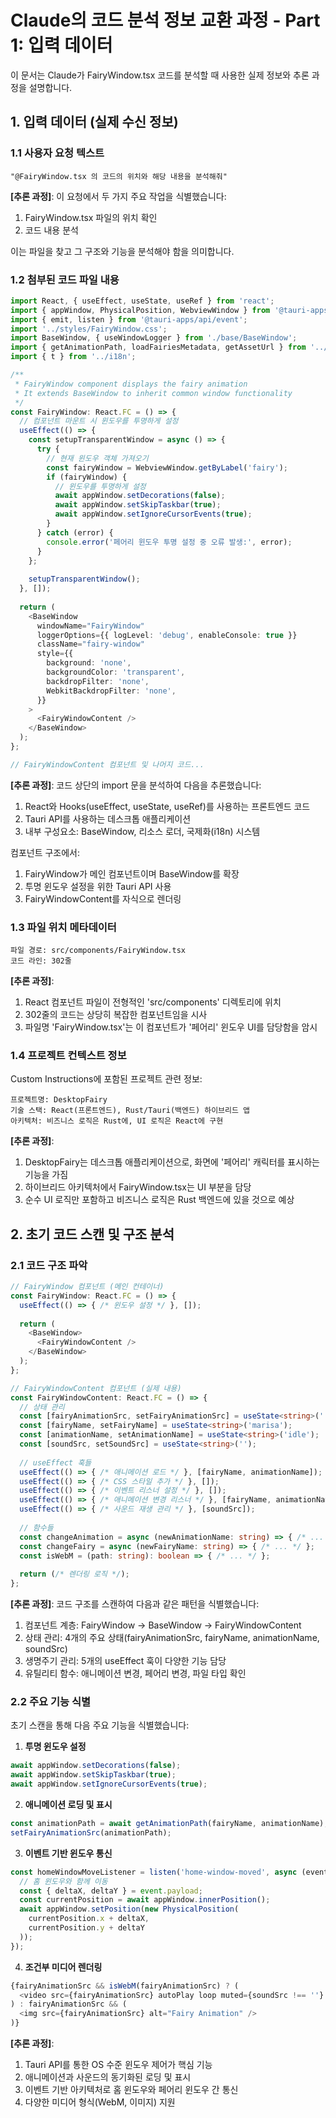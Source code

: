 # Claude의 코드 분석 정보 교환 과정 - Part 1: 입력 데이터

이 문서는 Claude가 FairyWindow.tsx 코드를 분석할 때 사용한 실제 정보와 추론 과정을 설명합니다.

## 1. 입력 데이터 (실제 수신 정보)

### 1.1 사용자 요청 텍스트

```
"@FairyWindow.tsx 의 코드의 위치와 해당 내용을 분석해줘"
```

**[추론 과정]**: 이 요청에서 두 가지 주요 작업을 식별했습니다:
1. FairyWindow.tsx 파일의 위치 확인
2. 코드 내용 분석

이는 파일을 찾고 그 구조와 기능을 분석해야 함을 의미합니다.

### 1.2 첨부된 코드 파일 내용

```typescript
import React, { useEffect, useState, useRef } from 'react';
import { appWindow, PhysicalPosition, WebviewWindow } from '@tauri-apps/api/window';
import { emit, listen } from '@tauri-apps/api/event';
import '../styles/FairyWindow.css';
import BaseWindow, { useWindowLogger } from './base/BaseWindow';
import { getAnimationPath, loadFairiesMetadata, getAssetUrl } from '../utils/resourceLoader';
import { t } from '../i18n';

/**
 * FairyWindow component displays the fairy animation
 * It extends BaseWindow to inherit common window functionality
 */
const FairyWindow: React.FC = () => {
  // 컴포넌트 마운트 시 윈도우를 투명하게 설정
  useEffect(() => {
    const setupTransparentWindow = async () => {
      try {
        // 현재 윈도우 객체 가져오기
        const fairyWindow = WebviewWindow.getByLabel('fairy');
        if (fairyWindow) {
          // 윈도우를 투명하게 설정
          await appWindow.setDecorations(false);
          await appWindow.setSkipTaskbar(true);
          await appWindow.setIgnoreCursorEvents(true);
        }
      } catch (error) {
        console.error('페어리 윈도우 투명 설정 중 오류 발생:', error);
      }
    };
    
    setupTransparentWindow();
  }, []);
  
  return (
    <BaseWindow 
      windowName="FairyWindow" 
      loggerOptions={{ logLevel: 'debug', enableConsole: true }}
      className="fairy-window"
      style={{ 
        background: 'none',
        backgroundColor: 'transparent',
        backdropFilter: 'none',
        WebkitBackdropFilter: 'none',
      }}
    >
      <FairyWindowContent />
    </BaseWindow>
  );
};

// FairyWindowContent 컴포넌트 및 나머지 코드...
```

**[추론 과정]**: 코드 상단의 import 문을 분석하여 다음을 추론했습니다:
1. React와 Hooks(useEffect, useState, useRef)를 사용하는 프론트엔드 코드
2. Tauri API를 사용하는 데스크톱 애플리케이션
3. 내부 구성요소: BaseWindow, 리소스 로더, 국제화(i18n) 시스템

컴포넌트 구조에서:
1. FairyWindow가 메인 컴포넌트이며 BaseWindow를 확장
2. 투명 윈도우 설정을 위한 Tauri API 사용
3. FairyWindowContent를 자식으로 렌더링

### 1.3 파일 위치 메타데이터

```
파일 경로: src/components/FairyWindow.tsx
코드 라인: 302줄
```

**[추론 과정]**: 
1. React 컴포넌트 파일이 전형적인 'src/components' 디렉토리에 위치
2. 302줄의 코드는 상당히 복잡한 컴포넌트임을 시사
3. 파일명 'FairyWindow.tsx'는 이 컴포넌트가 '페어리' 윈도우 UI를 담당함을 암시

### 1.4 프로젝트 컨텍스트 정보

Custom Instructions에 포함된 프로젝트 관련 정보:

```
프로젝트명: DesktopFairy
기술 스택: React(프론트엔드), Rust/Tauri(백엔드) 하이브리드 앱
아키텍처: 비즈니스 로직은 Rust에, UI 로직은 React에 구현
```

**[추론 과정]**: 
1. DesktopFairy는 데스크톱 애플리케이션으로, 화면에 '페어리' 캐릭터를 표시하는 기능을 가짐
2. 하이브리드 아키텍처에서 FairyWindow.tsx는 UI 부분을 담당
3. 순수 UI 로직만 포함하고 비즈니스 로직은 Rust 백엔드에 있을 것으로 예상

## 2. 초기 코드 스캔 및 구조 분석

### 2.1 코드 구조 파악

```typescript
// FairyWindow 컴포넌트 (메인 컨테이너)
const FairyWindow: React.FC = () => {
  useEffect(() => { /* 윈도우 설정 */ }, []);
  
  return (
    <BaseWindow>
      <FairyWindowContent />
    </BaseWindow>
  );
};

// FairyWindowContent 컴포넌트 (실제 내용)
const FairyWindowContent: React.FC = () => {
  // 상태 관리
  const [fairyAnimationSrc, setFairyAnimationSrc] = useState<string>('');
  const [fairyName, setFairyName] = useState<string>('marisa');
  const [animationName, setAnimationName] = useState<string>('idle');
  const [soundSrc, setSoundSrc] = useState<string>('');
  
  // useEffect 훅들
  useEffect(() => { /* 애니메이션 로드 */ }, [fairyName, animationName]);
  useEffect(() => { /* CSS 스타일 추가 */ }, []);
  useEffect(() => { /* 이벤트 리스너 설정 */ }, []);
  useEffect(() => { /* 애니메이션 변경 리스너 */ }, [fairyName, animationName]);
  useEffect(() => { /* 사운드 재생 관리 */ }, [soundSrc]);
  
  // 함수들
  const changeAnimation = async (newAnimationName: string) => { /* ... */ };
  const changeFairy = async (newFairyName: string) => { /* ... */ };
  const isWebM = (path: string): boolean => { /* ... */ };
  
  return (/* 렌더링 로직 */);
};
```

**[추론 과정]**: 코드 구조를 스캔하여 다음과 같은 패턴을 식별했습니다:
1. 컴포넌트 계층: FairyWindow → BaseWindow → FairyWindowContent
2. 상태 관리: 4개의 주요 상태(fairyAnimationSrc, fairyName, animationName, soundSrc)
3. 생명주기 관리: 5개의 useEffect 훅이 다양한 기능 담당
4. 유틸리티 함수: 애니메이션 변경, 페어리 변경, 파일 타입 확인

### 2.2 주요 기능 식별

초기 스캔을 통해 다음 주요 기능을 식별했습니다:

1. **투명 윈도우 설정**
```typescript
await appWindow.setDecorations(false);
await appWindow.setSkipTaskbar(true);
await appWindow.setIgnoreCursorEvents(true);
```

2. **애니메이션 로딩 및 표시**
```typescript
const animationPath = await getAnimationPath(fairyName, animationName);
setFairyAnimationSrc(animationPath);
```

3. **이벤트 기반 윈도우 통신**
```typescript
const homeWindowMoveListener = listen('home-window-moved', async (event: any) => {
  // 홈 윈도우와 함께 이동
  const { deltaX, deltaY } = event.payload;
  const currentPosition = await appWindow.innerPosition();
  await appWindow.setPosition(new PhysicalPosition(
    currentPosition.x + deltaX,
    currentPosition.y + deltaY
  ));
});
```

4. **조건부 미디어 렌더링**
```typescript
{fairyAnimationSrc && isWebM(fairyAnimationSrc) ? (
  <video src={fairyAnimationSrc} autoPlay loop muted={soundSrc !== ''} playsInline />
) : fairyAnimationSrc && (
  <img src={fairyAnimationSrc} alt="Fairy Animation" />
)}
```

**[추론 과정]**: 
1. Tauri API를 통한 OS 수준 윈도우 제어가 핵심 기능
2. 애니메이션과 사운드의 동기화된 로딩 및 표시
3. 이벤트 기반 아키텍처로 홈 윈도우와 페어리 윈도우 간 통신
4. 다양한 미디어 형식(WebM, 이미지) 지원 